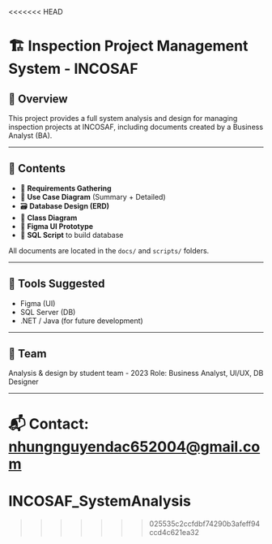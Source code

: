 <<<<<<< HEAD
# 🏗️ Inspection Project Management System - INCOSAF

## 📌 Overview
This project provides a full system analysis and design for managing inspection projects at INCOSAF, including documents created by a Business Analyst (BA).

---

## 📁 Contents
- 📄 **Requirements Gathering**
- 🧩 **Use Case Diagram** (Summary + Detailed)
- 🗃️ **Database Design (ERD)**
- 🧱 **Class Diagram**
- 🎨 **Figma UI Prototype**
- 🧾 **SQL Script** to build database

All documents are located in the `docs/` and `scripts/` folders.

---

## 🧰 Tools Suggested
- Figma (UI)
- SQL Server (DB)
- .NET / Java (for future development)

---

## 👤 Team
Analysis & design by student team - 2023 
Role: Business Analyst, UI/UX, DB Designer

---

📬 Contact: nhungnguyendac652004@gmail.com
=======
# INCOSAF_SystemAnalysis
>>>>>>> 025535c2ccfdbf74290b3afeff94ccd4c621ea32
